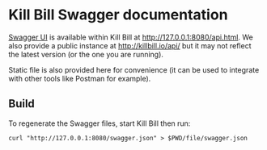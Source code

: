 # Kill Bill Swagger documentation

[Swagger UI](http://swagger.io/swagger-ui/) is available within Kill Bill at http://127.0.0.1:8080/api.html. We also provide a public instance at http://killbill.io/api/ but it may not reflect the latest version (or the one you are running).

Static file is also provided here for convenience (it can be used to integrate with other tools like Postman for example).

## Build

To regenerate the Swagger files, start Kill Bill then run:

```
curl "http://127.0.0.1:8080/swagger.json" > $PWD/file/swagger.json
```
